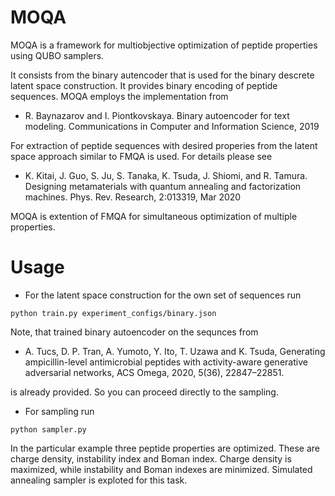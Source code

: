 # MOQA

MOQA is a framework for multiobjective optimization of peptide properties using QUBO samplers.

It consists from the binary autencoder that is used for the binary descrete latent space construction. It provides binary encoding of peptide sequences.
MOQA employs the implementation from

* R. Baynazarov and I. Piontkovskaya. Binary autoencoder for text modeling. Communications in Computer and Information Science, 2019

For extraction of peptide sequences with desired properies from the latent space approach similar to FMQA is used. For details please see 

* K. Kitai, J. Guo, S. Ju, S. Tanaka, K. Tsuda, J. Shiomi, and R. Tamura. Designing metamaterials with quantum annealing and factorization machines. Phys. Rev. Research, 2:013319, Mar 2020

MOQA is extention of FMQA for simultaneous optimization of multiple properties.

# Usage

* For the latent space construction for the own set of sequences run

```
python train.py experiment_configs/binary.json
```

Note, that trained binary autoencoder on the sequnces from

* A. Tucs, D. P. Tran, A. Yumoto, Y. Ito, T. Uzawa and K. Tsuda, Generating ampicillin-level antimicrobial peptides with activity-aware generative adversarial networks, ACS Omega, 2020, 5(36), 22847–22851.

is already provided. So you can proceed directly to the sampling.

* For sampling run

```
python sampler.py
```

In the particular example three peptide properties are optimized. These are charge density, instability index and Boman index. Charge density is maximized, while instability and Boman indexes are minimized. Simulated annealing sampler is exploted for this task.
